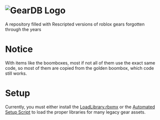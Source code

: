 # ![GearDB Logo](https://github.com/StarLandRBLX/GearDB/raw/main/GearDBNew.png)
A repository filled with Rescripted versions of roblox gears forgotten through the years
# Notice
With items like the boomboxes, most if not all of them use the exact same code, so most of them are copied from the golden boombox, which code still works.

# Setup
Currently, you must either install the [LoadLibrary.rbxmx](https://devforum.roblox.com/uploads/short-url/bSMD1kiXg4uFGtNPDnTo2PpHu1A.rbxmx) or the [Automated Setup Script](https://github.com/StarLandRBLX/GearDB/raw/main/LoadLibraryInstaller.lua) to load the proper libraries for many legacy gear assets.
